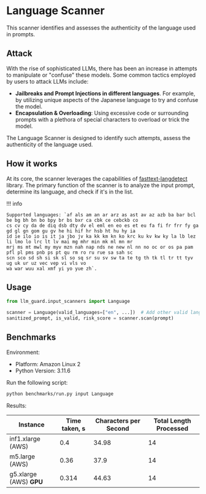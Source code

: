 # Language Scanner

This scanner identifies and assesses the authenticity of the language used in prompts.

## Attack

With the rise of sophisticated LLMs, there has been an increase in attempts to manipulate or "confuse" these models.
Some common tactics employed by users to attack LLMs include:

- **Jailbreaks and Prompt Injections in different languages**. For example, by utilizing unique aspects of the Japanese
  language to try and confuse the model.
- **Encapsulation & Overloading**: Using excessive code or surrounding prompts with a plethora of special characters to
  overload or trick the model.

The Language Scanner is designed to identify such attempts, assess the authenticity of the language used.

## How it works

At its core, the scanner leverages the capabilities of [fasttext-langdetect](https://github.com/zafercavdar/fasttext-langdetect/) library.
The primary function of the scanner is to analyze the input prompt, determine its language, and check if it's in the
list.

!!! info

    Supported languages: `af als am an ar arz as ast av az azb ba bar bcl be bg bh bn bo bpy br bs bxr ca cbk ce cebckb co
    cs cv cy da de diq dsb dty dv el eml en eo es et eu fa fi fr frr fy ga gd gl gn gom gu gv he hi hif hr hsb ht hu hy ia
    id ie ilo io is it ja jbo jv ka kk km kn ko krc ku kv kw ky la lb lez li lmo lo lrc lt lv mai mg mhr min mk ml mn mr
    mrj ms mt mwl my myv mzn nah nap nds ne new nl nn no oc or os pa pam pfl pl pms pnb ps pt qu rm ro ru rue sa sah sc
    scn sco sd sh si sk sl so sq sr su sv sw ta te tg th tk tl tr tt tyv ug uk ur uz vec vep vi vls vo
    wa war wuu xal xmf yi yo yue zh`.

## Usage

```python
from llm_guard.input_scanners import Language

scanner = Language(valid_languages=["en", ...])  # Add other valid languages as needed
sanitized_prompt, is_valid, risk_score = scanner.scan(prompt)
```

## Benchmarks

Environment:

- Platform: Amazon Linux 2
- Python Version: 3.11.6

Run the following script:

```sh
python benchmarks/run.py input Language
```

Results:

| Instance                | Time taken, s | Characters per Second | Total Length Processed |
|-------------------------|---------------|-----------------------|------------------------|
| inf1.xlarge (AWS)       | 0.4           | 34.98                 | 14                     |
| m5.large (AWS)          | 0.36          | 37.9                  | 14                     |
| g5.xlarge (AWS) **GPU** | 0.314         | 44.63                 | 14                     |
